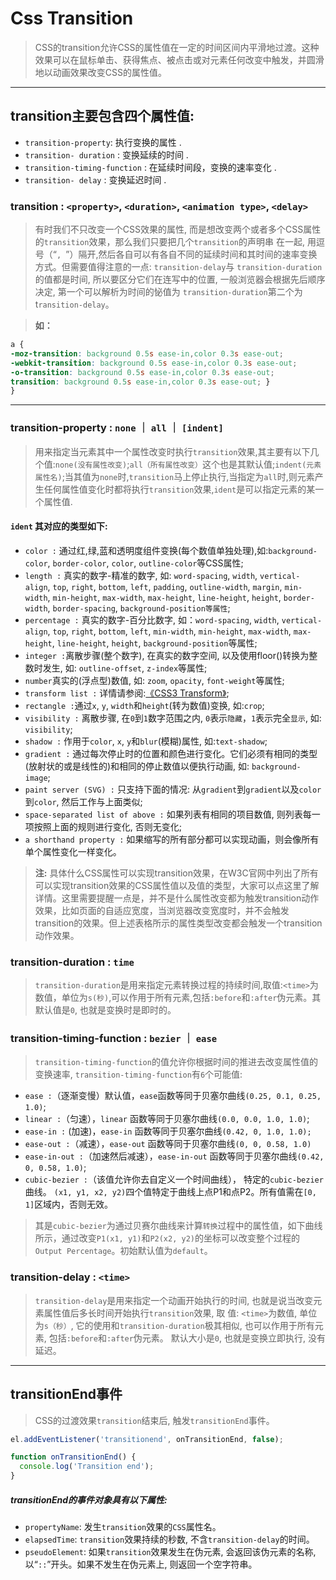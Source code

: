# Css Transition

>CSS的transition允许CSS的属性值在一定的时间区间内平滑地过渡。这种效果可以在鼠标单击、获得焦点、被点击或对元素任何改变中触发，并圆滑地以动画效果改变CSS的属性值。

---
## transition主要包含四个属性值:

- `transition-property`: 执行变换的属性 .
- `transition- duration` : 变换延续的时间 .
- `transition-timing-function` : 在延续时间段，变换的速率变化 .
- `transition- delay` : 变换延迟时间 .

###  transition :  `<property>`, `<duration>`, `<animation type>`, `<delay>`

>有时我们不只改变一个CSS效果的属性, 而是想改变两个或者多个CSS属性的`transition`效果，那么我们只要把几个`transition`的声明串 在一起, 用逗号（“``, ``”）隔开,然后各自可以有各自不同的延续时间和其时间的速率变换方式。但需要值得注意的一点: `transition-delay`与 `transition-duration`的值都是时间, 所以要区分它们在连写中的位置, 一般浏览器会根据先后顺序决定, 第一个可以解析为时间的怭值为 `transition-duration`第二个为t`ransition-delay`。

>**如：**  

````CSS
a {
-moz-transition: background 0.5s ease-in,color 0.3s ease-out;
-webkit-transition: background 0.5s ease-in,color 0.3s ease-out;
-o-transition: background 0.5s ease-in,color 0.3s ease-out;
transition: background 0.5s ease-in,color 0.3s ease-out; }
}
````

---


### transition-property  : `none` ｜ `all` ｜  `[indent]`
>用来指定当元素其中一个属性改变时执行`transition`效果,其主要有以下几个值:`none(没有属性改变)`;`all（所有属性改变）`这个也是其默认值;`indent(元素属性名)`;当其值为`none`时,`transition`马上停止执行,当指定为`all`时,则元素产生任何属性值变化时都将执行`transition`效果,`ident`是可以指定元素的某一个属性值.

#### `ident` 其对应的类型如下:

 - `color :` 通过红,绿,蓝和透明度组件变换(每个数值单独处理),如:`background-color`, `border-color`, `color`, `outline-color`等CSS属性;
 - `length :` 真实的数字-精准的数字, 如: `word-spacing`, `width`, `vertical- align`, `top`, `right`, `bottom`, `left`, `padding`, `outline-width`, `margin`, `min-width`, `min-height`, `max-width`, `max-height`, `line-height`, `height`, `border-width`, `border-spacing`, `background-position等属性`;
 - `percentage :` 真实的数字-百分比数字, 如：`word-spacing`, `width`, `vertical-align`, `top`, `right`, `bottom`, `left`, `min-width`, `min-height`, `max-width`, `max-height`, `line-height`, `height`, `background-position`等属性;
 - `integer :`离散步骤(整个数字), 在真实的数字空间, 以及使用floor()转换为整数时发生, 如: `outline-offset`, `z-index`等属性;
 - `number`真实的(浮点型)数值, 如: `zoom`, `opacity`, `font-weight`等属性;
 - `transform list :` 详情请参阅:[《CSS3 Transform》](./Transform.md);
 - `rectangle :`通过`x`, `y`, `width`和`height`(转为数值)变换, 如:`crop`;
 - `visibility :` 离散步骤, 在`0`到`1`数字范围之内, `0`表示`隐藏`，`1`表示完全`显示`, 如: `visibility`;
 - `shadow :` 作用于`color`, `x`, `y`和`blur`(模糊)属性, 如:`text-shadow`;
 - `gradient :` 通过每次停止时的位置和颜色进行变化。它们必须有相同的类型(放射状的或是线性的)和相同的停止数值以便执行动画, 如: `background-image`;
 - `paint server (SVG) :` 只支持下面的情况: 从`gradient`到`gradient`以及`color`到`color`, 然后工作与上面类似;
 - `space-separated list of above :` 如果列表有相同的项目数值, 则列表每一项按照上面的规则进行变化, 否则无变化;
 - `a shorthand property :` 如果缩写的所有部分都可以实现动画，则会像所有单个属性变化一样变化。
 > **注:** 具体什么CSS属性可以实现transition效果，在W3C官网中列出了所有可以实现transition效果的CSS属性值以及值的类型，大家可以点这里了解详情。这里需要提醒一点是，并不是什么属性改变都为触发transition动作效果，比如页面的自适应宽度，当浏览器改变宽度时，并不会触发transition的效果。但上述表格所示的属性类型改变都会触发一个transition动作效果。

### transition-duration :  `time`
>`transition-duration`是用来指定元素转换过程的持续时间,取值:`<time>`为数值，单位为`s(秒)`,可以作用于所有元素,包括`:before`和`:after`伪元素。其默认值是`0`, 也就是变换时是即时的。

### transition-timing-function : `bezier` ｜ `ease`
>`transition-timing-function`的值允许你根据时间的推进去改变属性值的变换速率, `transition-timing-function`有`6`个可能值:

- `ease :`（逐渐变慢）默认值，`ease`函数等同于贝塞尔曲线`(0.25, 0.1, 0.25, 1.0)`;
- `linear :`（匀速），`linear` 函数等同于贝塞尔曲线`(0.0, 0.0, 1.0, 1.0)`;
- `ease-in :` (加速)，`ease-in` 函数等同于贝塞尔曲线`(0.42, 0, 1.0, 1.0);`
- `ease-out :`（减速），`ease-out` 函数等同于贝塞尔曲线`(0, 0, 0.58, 1.0)`
- `ease-in-out :`（加速然后减速），`ease-in-out` 函数等同于贝塞尔曲线`(0.42, 0, 0.58, 1.0)`;
- `cubic-bezier :`（该值允许你去自定义一个时间曲线）， 特定的`cubic-bezier`曲线。 `(x1, y1, x2, y2)`四个值特定于曲线上点P1和点P2。所有值需在`[0, 1]`区域内，否则无效。

>其是`cubic-bezier`为通过贝赛尔曲线来计算`转换`过程中的属性值，如下曲线所示，通过改变`P1(x1, y1)`和`P2(x2, y2)`的坐标可以改变整个过程的`Output Percentage`。初始默认值为`default`。

### transition-delay : `<time>`
>`transition-delay`是用来指定一个动画开始执行的时间, 也就是说当改变元素属性值后多长时间开始执行`transition`效果, 取 值: ``<time>``为数值, 单位为`s（秒）`, 它的使用和`transition-duration`极其相似, 也可以作用于所有元素, 包括``:before``和``:after``伪元素。 默认大小是`0`, 也就是变换立即执行, 没有延迟。

----

## transitionEnd事件
>CSS的过渡效果`transition`结束后, 触发`transitionEnd`事件。


````javascript
el.addEventListener('transitionend', onTransitionEnd, false);

function onTransitionEnd() {
  console.log('Transition end');
}
````
##### transitionEnd的事件对象具有以下属性:

- `propertyName`: 发生`transition`效果的`CSS`属性名。
- `elapsedTime`: `transition`效果持续的秒数, 不含`transition-delay`的时间。
- `pseudoElement`: 如果`transition`效果发生在伪元素, 会返回该伪元素的名称, 以“``::``”开头。如果不发生在伪元素上, 则返回一个空字符串。
